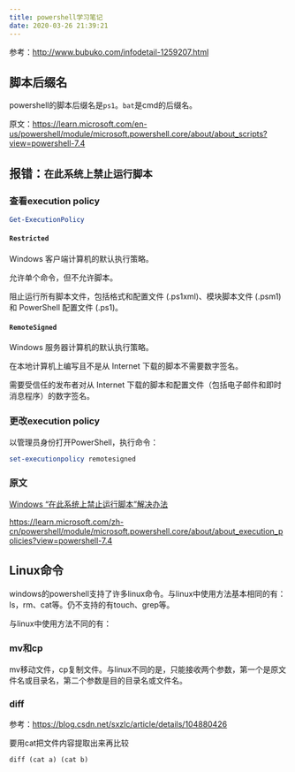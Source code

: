 ```yaml
---
title: powershell学习笔记
date: 2020-03-26 21:39:21
---
```


参考：<http://www.bubuko.com/infodetail-1259207.html>

## 脚本后缀名

powershell的脚本后缀名是`ps1`。`bat`是cmd的后缀名。

原文：<https://learn.microsoft.com/en-us/powershell/module/microsoft.powershell.core/about/about_scripts?view=powershell-7.4>

## 报错：`在此系统上禁止运行脚本`

### 查看execution policy

```powershell
Get-ExecutionPolicy
```

#### `Restricted`

Windows 客户端计算机的默认执行策略。

允许单个命令，但不允许脚本。

阻止运行所有脚本文件，包括格式和配置文件 (.ps1xml)、模块脚本文件 (.psm1) 和 PowerShell 配置文件 (.ps1)。

#### `RemoteSigned`

Windows 服务器计算机的默认执行策略。

在本地计算机上编写且不是从 Internet 下载的脚本不需要数字签名。

需要受信任的发布者对从 Internet 下载的脚本和配置文件（包括电子邮件和即时消息程序）的数字签名。

### 更改execution policy

以管理员身份打开PowerShell，执行命令：

```powershell
set-executionpolicy remotesigned
```

### 原文

[Windows “在此系统上禁止运行脚本”解决办法](https://www.cnblogs.com/yummylucky/p/14846557.html)

<https://learn.microsoft.com/zh-cn/powershell/module/microsoft.powershell.core/about/about_execution_policies?view=powershell-7.4>

## Linux命令

windows的powershell支持了许多linux命令。与linux中使用方法基本相同的有：ls，rm、cat等。仍不支持的有touch、grep等。

与linux中使用方法不同的有：

### mv和cp

mv移动文件，cp复制文件。与linux不同的是，只能接收两个参数，第一个是原文件名或目录名，第二个参数是目的目录名或文件名。

### diff

参考：<https://blog.csdn.net/sxzlc/article/details/104880426>

要用cat把文件内容提取出来再比较

```shell
diff (cat a) (cat b)
```

